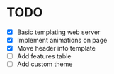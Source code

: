 # TODO
- [x] Basic templating web server
- [x] Implement animations on page
- [x] Move header into template
- [ ] Add features table
- [ ] Add custom theme